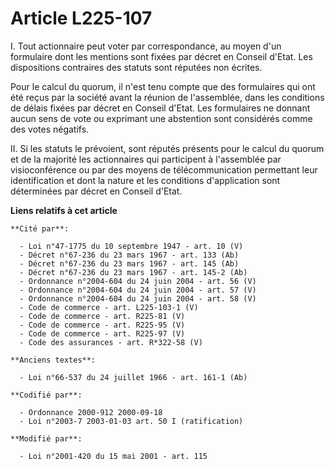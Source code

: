 # Article L225-107

I. Tout actionnaire peut voter par correspondance, au moyen d'un formulaire dont les mentions sont fixées par décret en
Conseil d'Etat. Les dispositions contraires des statuts sont réputées non écrites.

Pour le calcul du quorum, il n'est tenu compte que des formulaires qui ont été reçus par la société avant la réunion de
l'assemblée, dans les conditions de délais fixées par décret en Conseil d'Etat. Les formulaires ne donnant aucun sens de vote
ou exprimant une abstention sont considérés comme des votes négatifs.

II. Si les statuts le prévoient, sont réputés présents pour le calcul du quorum et de la majorité les actionnaires qui
participent à l'assemblée par visioconférence ou par des moyens de télécommunication permettant leur identification et dont
la nature et les conditions d'application sont déterminées par décret en Conseil d'Etat.

**Liens relatifs à cet article**

	**Cité par**:

	  - Loi n°47-1775 du 10 septembre 1947 - art. 10 (V)
	  - Décret n°67-236 du 23 mars 1967 - art. 133 (Ab)
	  - Décret n°67-236 du 23 mars 1967 - art. 145 (Ab)
	  - Décret n°67-236 du 23 mars 1967 - art. 145-2 (Ab)
	  - Ordonnance n°2004-604 du 24 juin 2004 - art. 56 (V)
	  - Ordonnance n°2004-604 du 24 juin 2004 - art. 57 (V)
	  - Ordonnance n°2004-604 du 24 juin 2004 - art. 58 (V)
	  - Code de commerce - art. L225-103-1 (V)
	  - Code de commerce - art. R225-81 (V)
	  - Code de commerce - art. R225-95 (V)
	  - Code de commerce - art. R225-97 (V)
	  - Code des assurances - art. R*322-58 (V)

	**Anciens textes**:

	  - Loi n°66-537 du 24 juillet 1966 - art. 161-1 (Ab)

	**Codifié par**:

	  - Ordonnance 2000-912 2000-09-18
	  - Loi n°2003-7 2003-01-03 art. 50 I (ratification)

	**Modifié par**:

	  - Loi n°2001-420 du 15 mai 2001 - art. 115
